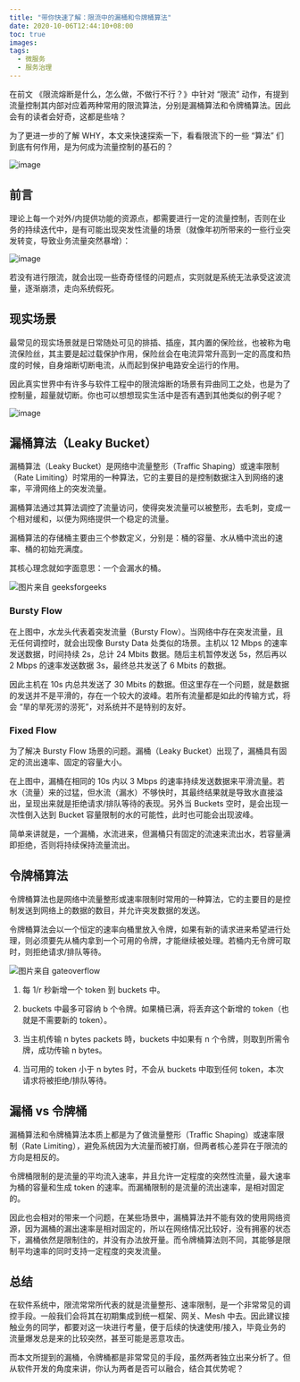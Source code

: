 ```yaml
---
title: "带你快速了解：限流中的漏桶和令牌桶算法"
date: 2020-10-06T12:44:10+08:00
toc: true
images:
tags: 
  - 微服务
  - 服务治理
---
```


在前文 《限流熔断是什么，怎么做，不做行不行？》中针对 “限流” 动作，有提到流量控制其内部对应着两种常用的限流算法，分别是漏桶算法和令牌桶算法。因此会有的读者会好奇，这都是些啥？

为了更进一步的了解 WHY，本文来快速探索一下，看看限流下的一些 “算法” 们到底有何作用，是为何成为流量控制的基石的？

![image](https://image.eddycjy.com/815f7524b5367149cc9c6725ee28cd12.jpg)

## 前言

理论上每一个对外/内提供功能的资源点，都需要进行一定的流量控制，否则在业务的持续迭代中，是有可能出现突发性流量的场景（就像年初所带来的一些行业突发转变，导致业务流量突然暴增）：

![image](https://image.eddycjy.com/c29272e53f9e125dbbfba133b3eea7c4.jpg)

若没有进行限流，就会出现一些奇奇怪怪的问题点，实则就是系统无法承受这波流量，逐渐崩溃，走向系统假死。

## 现实场景

最常见的现实场景就是日常随处可见的排插、插座，其内置的保险丝，也被称为电流保险丝，其主要是起过载保护作用，保险丝会在电流异常升高到一定的高度和热度的时候，自身熔断切断电流，从而起到保护电路安全运行的作用。

因此真实世界中有许多与软件工程中的限流熔断的场景有异曲同工之处，也是为了控制量，超量就切断。你也可以想想现实生活中是否有遇到其他类似的例子呢？

![image](https://image.eddycjy.com/23af65486fc991e1bd976c37626ccf18.jpg)

## 漏桶算法（Leaky Bucket）

漏桶算法（Leaky Bucket）是网络中流量整形（Traffic Shaping）或速率限制（Rate Limiting）时常用的一种算法，它的主要目的是控制数据注入到网络的速率，平滑网络上的突发流量。

漏桶算法通过其算法调控了流量访问，使得突发流量可以被整形，去毛刺，变成一个相对缓和，以便为网络提供一个稳定的流量。

漏桶算法的存储桶主要由三个参数定义，分别是：桶的容量、水从桶中流出的速率、桶的初始充满度。

其核心理念就如字面意思：一个会漏水的桶。

![图片来自 geeksforgeeks](https://image.eddycjy.com/386bdd6a907a2130f5bfa74696817221.jpg)

### Bursty Flow

在上图中，水龙头代表着突发流量（Bursty Flow）。当网络中存在突发流量，且无任何调控时，就会出现像 Bursty Data 处类似的场景。主机以 12 Mbps 的速率发送数据，时间持续 2s，总计 24 Mbits 数据。随后主机暂停发送 5s，然后再以 2 Mbps 的速率发送数据 3s，最终总共发送了 6 Mbits 的数据。

因此主机在 10s 内总共发送了 30 Mbits 的数据。但这里存在一个问题，就是数据的发送并不是平滑的，存在一个较大的波峰。若所有流量都是如此的传输方式，将会 “旱的旱死涝的涝死”，对系统并不是特别的友好。

### Fixed Flow

为了解决 Bursty Flow 场景的问题。漏桶（Leaky Bucket）出现了，漏桶具有固定的流出速率、固定的容量大小。

在上图中，漏桶在相同的 10s 内以 3 Mbps 的速率持续发送数据来平滑流量。若水（流量）来的过猛，但水流（漏水）不够快时，其最终结果就是导致水直接溢出，呈现出来就是拒绝请求/排队等待的表现。另外当 Buckets 空时，是会出现一次性倒入达到 Bucket 容量限制的水的可能性，此时也可能会出现波峰。

简单来讲就是，一个漏桶，水流进来，但漏桶只有固定的流速来流出水，若容量满即拒绝，否则将持续保持流量流出。

## 令牌桶算法

令牌桶算法也是网络中流量整形或速率限制时常用的一种算法，它的主要目的是控制发送到网络上的数据的数目，并允许突发数据的发送。

令牌桶算法会以一个恒定的速率向桶里放入令牌，如果有新的请求进来希望进行处理，则必须要先从桶内拿到一个可用的令牌，才能继续被处理。若桶内无令牌可取时，则拒绝请求/排队等待。

![图片来自 gateoverflow](https://image.eddycjy.com/07c0861b3a2e900ea4ca6fc8f7aeaa1a.jpg)

1. 每 1/r 秒新增一个 token 到 buckets 中。

2. buckets 中最多可容纳 b 个令牌。如果桶已满，将丢弃这个新增的 token（也就是不需要新的 token）。

3. 当主机传输 n bytes packets 時，buckets 中如果有 n 个令牌，则取到所需令牌，成功传输 n bytes。

4. 当可用的 token 小于 n bytes 时，不会从 buckets 中取到任何 token，本次请求将被拒绝/排队等待。

## 漏桶 vs 令牌桶

漏桶算法和令牌桶算法本质上都是为了做流量整形（Traffic Shaping）或速率限制（Rate Limiting），避免系统因为大流量而被打崩，但两者核心差异在于限流的方向是相反的。

令牌桶限制的是流量的平均流入速率，并且允许一定程度的突然性流量，最大速率为桶的容量和生成 token 的速率。而漏桶限制的是流量的流出速率，是相对固定的。

因此也会相对的带来一个问题，在某些场景中，漏桶算法并不能有效的使用网络资源，因为漏桶的漏出速率是相对固定的，所以在网络情况比较好，没有拥塞的状态下，漏桶依然是限制住的，并没有办法放开量。而令牌桶算法则不同，其能够是限制平均速率的同时支持一定程度的突发流量。

## 总结

在软件系统中，限流常常所代表的就是流量整形、速率限制，是一个非常常见的调控手段。一般我们会将其在初期集成到统一框架、网关、Mesh 中去。因此建议接触业务的同学，都要对这一块进行考量，便于后续的快速使用/接入，毕竟业务的流量爆发总是来的比较突然，甚至可能是恶意攻击。

而本文所提到的漏桶，令牌桶都是非常常见的手段，虽然两者独立出来分析了。但从软件开发的角度来讲，你认为两者是否可以融合，结合其优势呢？